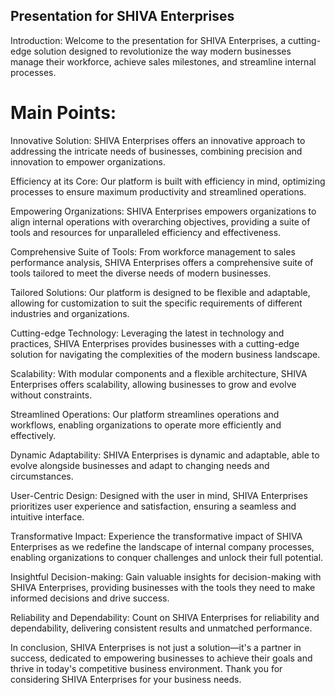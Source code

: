 ## Presentation for SHIVA Enterprises
Introduction:
Welcome to the presentation for SHIVA Enterprises, a cutting-edge solution designed to revolutionize the way modern businesses manage their workforce, achieve sales milestones, and streamline internal processes.

 # Main Points:

Innovative Solution: SHIVA Enterprises offers an innovative approach to addressing the intricate needs of businesses, combining precision and innovation to empower organizations.

Efficiency at its Core: Our platform is built with efficiency in mind, optimizing processes to ensure maximum productivity and streamlined operations.

Empowering Organizations: SHIVA Enterprises empowers organizations to align internal operations with overarching objectives, providing a suite of tools and resources for unparalleled efficiency and effectiveness.

Comprehensive Suite of Tools: From workforce management to sales performance analysis, SHIVA Enterprises offers a comprehensive suite of tools tailored to meet the diverse needs of modern businesses.

Tailored Solutions: Our platform is designed to be flexible and adaptable, allowing for customization to suit the specific requirements of different industries and organizations.

Cutting-edge Technology: Leveraging the latest in technology and practices, SHIVA Enterprises provides businesses with a cutting-edge solution for navigating the complexities of the modern business landscape.

Scalability: With modular components and a flexible architecture, SHIVA Enterprises offers scalability, allowing businesses to grow and evolve without constraints.

Streamlined Operations: Our platform streamlines operations and workflows, enabling organizations to operate more efficiently and effectively.

Dynamic Adaptability: SHIVA Enterprises is dynamic and adaptable, able to evolve alongside businesses and adapt to changing needs and circumstances.

User-Centric Design: Designed with the user in mind, SHIVA Enterprises prioritizes user experience and satisfaction, ensuring a seamless and intuitive interface.

Transformative Impact: Experience the transformative impact of SHIVA Enterprises as we redefine the landscape of internal company processes, enabling organizations to conquer challenges and unlock their full potential.

Insightful Decision-making: Gain valuable insights for decision-making with SHIVA Enterprises, providing businesses with the tools they need to make informed decisions and drive success.

Reliability and Dependability: Count on SHIVA Enterprises for reliability and dependability, delivering consistent results and unmatched performance.

In conclusion, SHIVA Enterprises is not just a solution—it's a partner in success, dedicated to empowering businesses to achieve their goals and thrive in today's competitive business environment. Thank you for considering SHIVA Enterprises for your business needs.